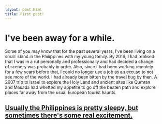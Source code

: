 ```yaml
---
layout: post.html
title: First post!
---
```


# I've been away for a while.

Some of you may know that for the past several years, I've been living on a small island in the Philippines with my young family. By 2016, I had realised that I was in a rut personally and professionally and had decided a change of scenery was probably in order. Also, since I had been working remotely for a few years before that, I could no longer use a job as an excuse to not see more of the world. I had already been bitten by the travel bug by then. A 2007 trip to Israel to explore the Holy Land and ancient sites like Qumran and Masada had whetted my appetite to go off the beaten path and explore places far away from the usual European tourist haunts.  

[Usually the Philippines is pretty sleepy, but sometimes there's some real excitement.](https://imgur.com/a/mount-kanlaon-has-erupted-again-p5tS7au)
---
